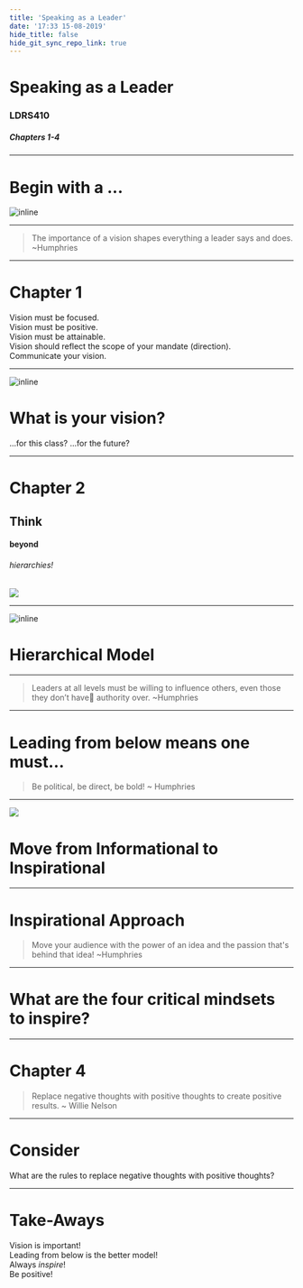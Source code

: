 ```yaml
---
title: 'Speaking as a Leader'
date: '17:33 15-08-2019'
hide_title: false
hide_git_sync_repo_link: true
---
```


# Speaking as a Leader
### LDRS410
##### Chapters 1-4

---

# Begin with a ...

![inline](image15.png)


---

> The importance of a vision shapes everything a leader says and does.
> ~Humphries

---
# Chapter 1
Vision must be focused.  
Vision must be positive.  
Vision must be attainable.  
Vision should reflect the scope of your mandate (direction).  
Communicate your vision.  

---

![inline](image15.png)

# What is your vision?
...for this class?
...for the future?

---

# Chapter 2
## Think
#### beyond
###### hierarchies!

![](image17.jpeg)

---

![inline](image18.png)

# Hierarchical Model

---

> Leaders at all levels must be willing to influence others, even those they don’t have authority over. ~Humphries

---
# Leading from below means one must…

> Be political, be direct, be bold! ~ Humphries

---
![](image19.jpeg)

# Move from Informational to Inspirational

---

# Inspirational Approach

> Move your audience with the power of an idea and the passion that's behind that idea! ~Humphries


---

# What are the four critical mindsets to inspire?

---

# Chapter 4
> Replace negative thoughts with positive thoughts to create positive results. ~ Willie Nelson

---
# Consider

What are the rules to replace negative thoughts with positive thoughts?

---
# Take-Aways

Vision is important!  
Leading from below is the better model!  
Always *inspire*!  
Be positive!

